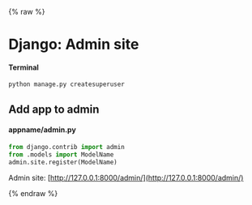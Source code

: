 {% raw %}

# Django: Admin site

#### Terminal
```
python manage.py createsuperuser
```
## Add app to admin
#### appname/admin.py
```python
from django.contrib import admin
from .models import ModelName
admin.site.register(ModelName)
```

Admin site: [http://127.0.0.1:8000/admin/](http://127.0.0.1:8000/admin/)

{% endraw %}

